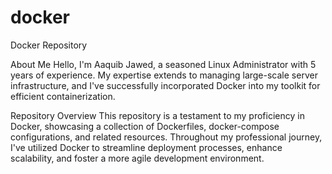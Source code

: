 # docker
Docker Repository

About Me
Hello, I'm Aaquib Jawed, a seasoned Linux Administrator with 5 years of experience. My expertise extends to managing large-scale server infrastructure, and I've successfully incorporated Docker into my toolkit for efficient containerization.

Repository Overview
This repository is a testament to my proficiency in Docker, showcasing a collection of Dockerfiles, docker-compose configurations, and related resources. Throughout my professional journey, I've utilized Docker to streamline deployment processes, enhance scalability, and foster a more agile development environment.

